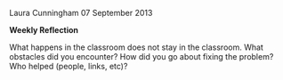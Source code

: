 Laura Cunningham
07 September 2013

**Weekly Reflection**

What happens in the classroom does not stay in the classroom. What obstacles did you encounter? How did you go about fixing the problem? Who helped (people, links, etc)? 


